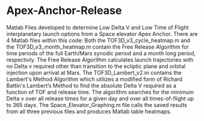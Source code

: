 # Apex-Anchor-Release
Matlab Files developed to determine Low Delta V and Low Time of Flight interplanetary launch options from a Space elevator Apex Anchor.
There are 4 Matlab files within this code: 
Both the TOF3D_v3_cycle_heatmap.m and the TOF3D_v3_month_heatmap.m contain the Free Release Algorithm for time periods of the full Earth/Mars synodic period and a month long period, respectivly. The Free Release Algorithm calculates launch trajectories with no Delta v required other than transition to the ecliptic plane and orbital injection upon arrival at Mars.
The TOF3D_Lambert_v2.m contains the Lambert's Method Algorithm which utilizes a modified form of Richard Battin's Lambert’s Method to find the absolute Delta V required as a function of TOF and release time. The algorithm searches for the minimum Delta v over all release times for a given day and over all times-of-flight up to 365 days. 
The Space_Elevator_Graphing.m file calls the saved results from all three previous files and produces Matlab table heatmaps.
